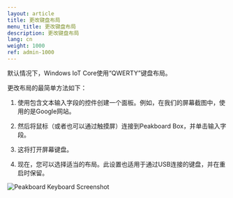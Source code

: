 ```yaml
---
layout: article
title: 更改键盘布局
menu_title: 更改键盘布局
description: 更改键盘布局
lang: cn
weight: 1000
ref: admin-1000
---
```


默认情况下，Windows IoT Core使用“QWERTY”键盘布局。

更改布局的最简单方法如下：

1. 使用包含文本输入字段的控件创建一个面板。例如，在我们的屏幕截图中，使用的是Google网站。

2. 然后将鼠标（或者也可以通过触摸屏）连接到Peakboard Box，并单击输入字段。

3. 这将打开屏幕键盘。

4. 现在，您可以选择适当的布局。此设置也适用于通过USB连接的键盘，并在重启时保留。

![Peakboard Keyboard Screenshot](/assets/images/admin/keyboard/peakboard-keyboard-screenshot.png)
